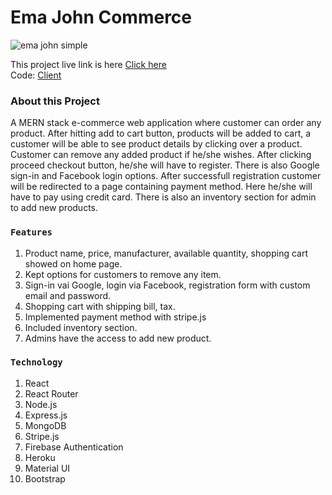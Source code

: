 # Ema John Commerce 

<img src="https://i.ibb.co/T4SLQNw/ema1.png" alt="ema john simple" />

This project live link is here [Click here](https://ema-john-simple-c3f01.web.app/)
<br />
Code: [Client](https://github.com/Fuad9/ema-john-simple)

### About this Project

A MERN stack e-commerce web application where customer can order any product. After hitting add to cart button, products will be added to cart, a customer will be able to see product details by clicking over a product. Customer can remove any added product if he/she wishes. After clicking proceed checkout button, he/she will have to register. There is also Google sign-in and Facebook login options. After successfull registration customer will be redirected to a page containing payment method. Here he/she will have to pay using credit card. There is also an inventory section for admin to add new products. 

### `Features`

1. Product name, price, manufacturer, available quantity, shopping cart  showed on home page.
2. Kept options for customers to remove any item.
3. Sign-in vai Google, login via Facebook, registration form with custom email and password.
4. Shopping cart with shipping bill, tax.
5. Implemented payment method with stripe.js
6. Included inventory section.
7. Admins have the access to add new product.

### `Technology`

1. React
2. React Router
3. Node.js
4. Express.js
5. MongoDB
6. Stripe.js
7. Firebase Authentication
8. Heroku
9. Material UI
10. Bootstrap

